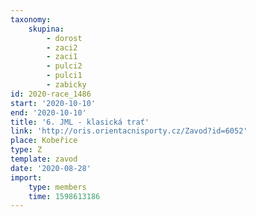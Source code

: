 ```yaml
---
taxonomy:
    skupina:
        - dorost
        - zaci2
        - zaci1
        - pulci2
        - pulci1
        - zabicky
id: 2020-race_1486
start: '2020-10-10'
end: '2020-10-10'
title: '6. JML - klasická trať'
link: 'http://oris.orientacnisporty.cz/Zavod?id=6052'
place: Kobeřice
type: Z
template: zavod
date: '2020-08-28'
import:
    type: members
    time: 1598613186
---
```


